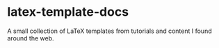 # latex-template-docs
A small collection of LaTeX templates from tutorials and content I found around the web.
